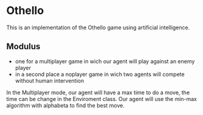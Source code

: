 # Othello

This is an implementation of the Othello game using artificial intelligence.

## Modulus
* one for a multiplayer game in wich our agent will play against an enemy player
* in a second place a noplayer game in wich two agents will compete without  human intervention

In the Multiplayer mode, our agent will have a max time to do a move, the time can be change in the
Enviroment class. Our agent will use the min-max algorithm with alphabeta to find the best move.